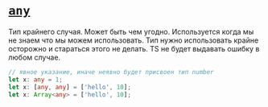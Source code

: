 # [`any`](../index.md)

Тип крайнего случая. Может быть чем угодно. Используется когда мы не знаем что мы можем использовать. Тип нужно использовать крайне осторожно и стараться этого не делать. TS не будет выдавать ошибку в любом случае.

```ts
// явное указание, иначе неявно будет присвоен тип number
let x: any = 1;
let x: [any, any] = ['hello', 10];
let x: Array<any> = ['hello', 10];
```
